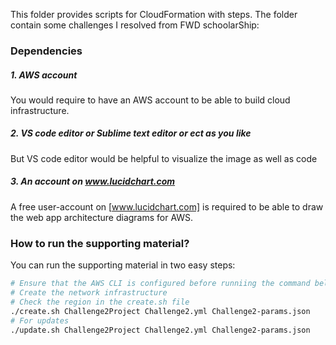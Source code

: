 This folder provides scripts for CloudFormation with steps. The folder contain some challenges I resolved from FWD schoolarShip:

### Dependencies
##### 1. AWS account
You would require to have an AWS account to be able to build cloud infrastructure.

##### 2. VS code editor or Sublime text editor or ect as you like

But VS code editor would be helpful to visualize the image as well as code

##### 3. An account on www.lucidchart.com
A free user-account on [www.lucidchart.com] is required to be able to draw the web app architecture diagrams for AWS.

### How to run the supporting material?
You can run the supporting material in two easy steps:
```bash
# Ensure that the AWS CLI is configured before runniing the command below
# Create the network infrastructure
# Check the region in the create.sh file
./create.sh Challenge2Project Challenge2.yml Challenge2-params.json
# For updates
./update.sh Challenge2Project Challenge2.yml Challenge2-params.json 